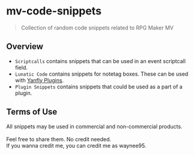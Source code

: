 # mv-code-snippets
> Collection of random code snippets related to RPG Maker MV

## Overview
- `Scriptcalls` contains snippets that can be used in an event scriptcall field.
- `Lunatic Code` contains snippets for notetag boxes. These can be used with [Yanfly Plugins](https://yanfly.moe/).
- `Plugin Snippets` contains snippets that could be used as a part of a plugin.

## Terms of Use
All snippets may be used in commercial and non-commercial products. <br> <br>
Feel free to share them. No credit needed. <br>
If you wanna credit me, you can credit me as waynee95.

